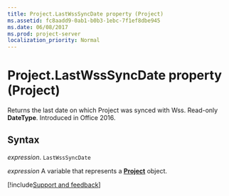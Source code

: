 ```yaml
---
title: Project.LastWssSyncDate property (Project)
ms.assetid: fc8aadd9-0ab1-b0b3-1ebc-7f1ef8dbe945
ms.date: 06/08/2017
ms.prod: project-server
localization_priority: Normal
---
```



# Project.LastWssSyncDate property (Project)

Returns the last date on which Project was synced with Wss. Read-only  **DateType**. Introduced in Office 2016.


## Syntax

_expression_. `LastWssSyncDate`

_expression_ A variable that represents a **[Project](project.project.md)** object.

[!include[Support and feedback](~/includes/feedback-boilerplate.md)]